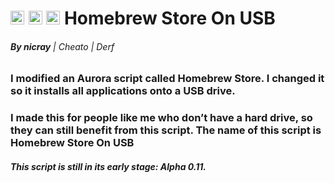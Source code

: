 # <a href="https://github.com/Nicrayt/Homebrew-Store-On-USB-xbox360/"><img width="22" height="22" alt="HSUSBICO2" src="https://github.com/user-attachments/assets/51af0aa1-b898-464d-b3e3-18ac53e714f1"></a>      <a href="https://youtube.com/@Nicray-tuto"><img width="22" height="22" alt="YoutubeICO" src="https://github.com/user-attachments/assets/7130d04e-da1e-4822-855c-d62b01f07eda" ></a>      <a href="https://www.reddit.com/user/Cautious_Syllabub503/"><img width="22" height="22" alt="RedditICO" src="https://github.com/user-attachments/assets/012e2765-a838-4d2f-9f69-a887dda137ab" ></a> **Homebrew Store On USB**


###### **By *nicray*** | Cheato | Derf

### I modified an Aurora script called Homebrew Store. I changed it so it installs all applications onto a USB drive.
### I made this for people like me who don’t have a hard drive, so they can still benefit from this script. The name of this script is Homebrew Store On USB


##### This script is still in its early stage: Alpha 0.11.
